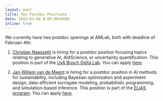 ```yaml
---
layout: post
title: Two Postdoc Positions
date: 2024-01-04 8:00:00+0100
inline: true
---
```


We currently have two postdoc openings at AMLab, both with deadline of Februari 4th:

1. [Christian Naesseth](people/ChristianNaesseth) is hiring for a postdoc position focusing topics relating to generative AI, AI4Science, or uncertainty quantification. This position is part of the [UvA Bosch Delta Lab](https://ivi.fnwi.uva.nl/uvaboschdeltalab/). You can apply [here](https://vacatures.uva.nl/UvA/job/Postdoctoral-Researcher-in-Machine-Learning/784737702/).

2. [Jan-Willem van de Meent](people/JanWillemvandeMeent) is hiring for a postdoc position in AI methods for sustainability, including Bayesian optimization and experiment design, data-efficient surrogate modeling, probabilistic programming, and simulation-based inference. This position is part of the [ELiAS program](https://elias-ai.eu/). You can apply [here](https://vacatures.uva.nl/UvA/job/Postdoctoral-Researcher-in-AI-for-Sustainability/785625202/).
